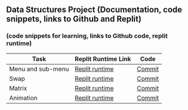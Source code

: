 ## Data Structures Project (Documentation, code snippets, links to Github and Replit)
### (code snippets for learning, links to Github code, replit runtime)


| Task | Replit Runtime Link | Code | 
| --- | --- | --- |
| Menu and sub-menu | [Replit runtime](https://replit.com/@sanvipal/menu?v=1#main.py) | [Commit](https://replit.com/@yolandayangg/Yolanda-Yang-Replit-Tri-3#main.py) |
| Swap | [Replit runtime](https://replit.com/@yolandayangg/swap) | [Commit]() |
| Matrix | [Replit runtime](https://replit.com/@sanvipal/keyboard?v=1#main.py) | [Commit]() |
| Animation | [Replit runtime](https://replit.com/@yolandayangg/yolandayang#main.py) | [Commit]() |




